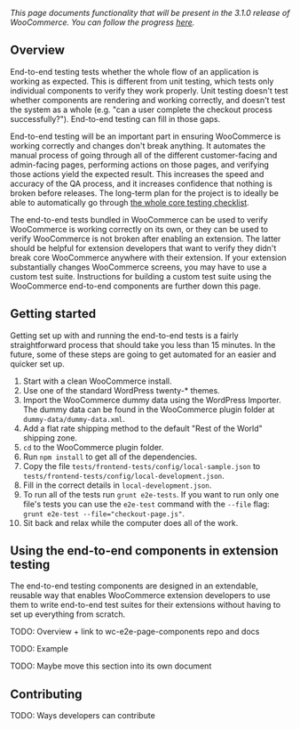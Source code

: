_This page documents functionality that will be present in the 3.1.0 release of WooCommerce. You can follow the progress [here](https://github.com/woocommerce/woocommerce/pull/13397)._

## Overview

End-to-end testing tests whether the whole flow of an application is working as expected. This is different from unit testing, which tests only individual components to verify they work properly. Unit testing doesn't test whether components are rendering and working correctly, and doesn't test the system as a whole (e.g. "can a user complete the checkout process successfully?"). End-to-end testing can fill in those gaps.

End-to-end testing will be an important part in ensuring WooCommerce is working correctly and changes don't break anything. It automates the manual process of going through all of the different customer-facing and admin-facing pages, performing actions on those pages, and verifying those actions yield the expected result. This increases the speed and accuracy of the QA process, and it increases confidence that nothing is broken before releases. The long-term plan for the project is to ideally be able to automatically go through [the whole core testing checklist](https://github.com/woocommerce/woocommerce/wiki/Core-Testing-Checklist).

The end-to-end tests bundled in WooCommerce can be used to verify WooCommerce is working correctly on its own, or they can be used to verify WooCommerce is not broken after enabling an extension. The latter should be helpful for extension developers that want to verify they didn't break core WooCommerce anywhere with their extension. If your extension substantially changes WooCommerce screens, you may have to use a custom test suite. Instructions for building a custom test suite using the WooCommerce end-to-end components are further down this page.

## Getting started

Getting set up with and running the end-to-end tests is a fairly straightforward process that should take you less than 15 minutes. In the future, some of these steps are going to get automated for an easier and quicker set up.
1. Start with a clean WooCommerce install.
2. Use one of the standard WordPress twenty-* themes.
3. Import the WooCommerce dummy data using the WordPress Importer. The dummy data can be found in the WooCommerce plugin folder at `dummy-data/dummy-data.xml`.
4. Add a flat rate shipping method to the default "Rest of the World" shipping zone.
5. `cd` to the WooCommerce plugin folder.
6. Run `npm install` to get all of the dependencies.
7. Copy the file `tests/frontend-tests/config/local-sample.json` to `tests/frontend-tests/config/local-development.json`.
8. Fill in the correct details in `local-development.json`.
9. To run all of the tests run `grunt e2e-tests`. If you want to run only one file's tests you can use the `e2e-test` command with the `--file` flag: `grunt e2e-test --file="checkout-page.js"`.
10. Sit back and relax while the computer does all of the work.

## Using the end-to-end components in extension testing

The end-to-end testing components are designed in an extendable, reusable way that enables WooCommerce extension developers to use them to write end-to-end test suites for their extensions without having to set up everything from scratch.

TODO: Overview + link to wc-e2e-page-components repo and docs

TODO: Example

TODO: Maybe move this section into its own document

## Contributing

TODO: Ways developers can contribute